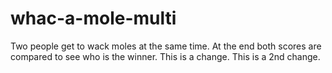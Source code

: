 # whac-a-mole-multi

Two people get to wack moles at the same time. At the end both scores are compared to see who is the winner.
This is a change.
This is a 2nd change.
